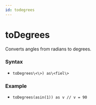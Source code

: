 ```yaml
---
id: todegrees
---
```


# toDegrees

Converts angles from radians to degrees.

### Syntax

-   `toDegrees\<\>) as\<fiel\>`

### Example

-   `toDegrees(asin(1)) as v // v = 90`
